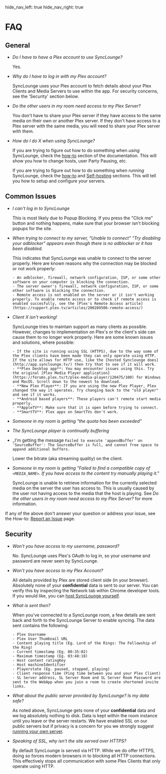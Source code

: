 hide_nav_left: true
hide_nav_right: true

# FAQ

## General

- _Do I have to have a Plex account to use SyncLounge?_

    Yes.

- _Why do I have to log in with my Plex account?_

    SyncLounge uses your Plex account to fetch details about your Plex Clients and Media Servers to use within the app. For security concerns, see the 'Security' section below.

- _Do the other users in my room need access to my Plex Server?_

    You don't have to share your Plex server if they have access to the same media on their own or another Plex server. If they don't have access to a Plex server with the same media, you will need to share your Plex server with them.

- _How do I do X when using SyncLounge?_

    If you are trying to figure out how to do something when *using* SyncLounge, check the [how-to](/how-tos/how-tos/) section of the documentation. This will show you how to change hosts, user Party Pausing, etc.

    If you are trying to figure out how to do something when *running* SyncLounge, check the [how-to](/how-tos/how-tos/) and [Self-hosting](/self-hosted/getting-started/) sections. This will tell you how to setup and configure your servers.

## Common Issues

- _I can't log in to SyncLounge_

    This is most likely due to Popup Blocking. If you press the "Click me" button and nothing happens, make sure that your browser isn't blocking popups for the site.

- _When trying to connect to my server, "Unable to connect" "Try disabling your adblocker" appears even though there is no adblocker or it has been disabled._

    This indicates that SyncLounge was unable to connect to the server properly. Here are known reasons why the connection may be blocked or not work properly:

      - An adblocker, firewall, network configuration, ISP, or some other software on your computer is blocking the connection.
      - The server owner's firewall, network configuration, ISP, or some other software is blocking the connection.
      - Remote access is not enabled on the server or it isn't working properly. To enable remote access or to check if remote access is enabled succesfully, see the [Plex's Remote Access article](https://support.plex.tv/articles/200289506-remote-access/)

- _Client X isn't working!_

    SyncLounge tries to maintain support as many clients as possible. However, changes to implementation on Plex's or the client's side can cause them to no longer work properly. Here are some known issues and solutions, where possible:

      - If the site is running using SSL (HTTPS), due to the way some of the Plex clients have been made they can only operate using HTTP. If the site allows for HTTP use, like the [hosted Synclounge does](http://app.synclounge.tv/) then try that to see if it will work.
      - **Plex Desktop app**: You may encounter issues using this. Try the original [Plex Media Player application](https://forums.plex.tv/t/plex-media-player/120475/100) for Windows and MacOS. Scroll down to the newest to download.
      - **New Plex Player**: If you are using the new Plex Player, Plex changed the way it operates. Try changing back to the "old player" and see if it works.
      - **Android based players**: These players can't remote start media properly.
      - **AppleTV**: Make sure that it is open before trying to connect.
      - **SmartTV**: Plex apps on SmartTVs don't work.

- _Someone in my room is getting "the quota has been exceeded"_
- _The SyncLounge player is continually buffering_
- _I'm getting the message `Failed to execute 'appendBuffer' on 'SourceBuffer': The SourceBuffer is full, and cannot free space to append additional buffers.`

    Lower the bitrate (aka streaming quality) on the client.

- _Someone in my room is getting "Failed to find a compatible copy of `<MEDIA_NAME>`. If you have access to the content try manually playing it."_

    SyncLounge is unable to retrieve information for the currently selected media on the server the user has access to. This is usually caused by the user not having access to the media that the host is playing. See _Do the other users in my room need access to my Plex Server?_ for more information.

If any of the above don't answer your question or address your issue, see the How-to: [Report an Issue](/how-tos/report_an_issue/) page.

## Security

- _Won't you have access to my username, password?_

    No. SyncLounge uses Plex's OAuth to log in, so your username and password are never seen by SyncLounge.

- _Won't you have access to my Plex Account?_

    All details provided by Plex are stored client side (in your browser). Absolutely none of your **confidential** data is sent to our server. You can verify this by inspecting the Network tab within Chrome developer tools. If you would like, you can [host SyncLounge yourself](/self-hosted/getting-started/).

- _What is sent then?_

    When you've connected to a SyncLounge room, a few details are sent back and forth to the SyncLounge Server to enable syncing. The data sent contains the following:

      - Plex Username
      - Plex User Thumbnail URL
      - Content playing title (Eg. Lord of the Rings: The Fellowship of the Ring)
      - Current timestamp (Eg. 00:35:02)
      - Maximum timestamp (Eg. 03:48:18)
      - Host content ratingKey
      - Host machineIdentifier
      - Playerstate (Eg. paused, stopped, playing)
      - Client response time (Ping time between you and your Plex Client)
      - SL Server address, SL Server Room and SL Server Room Password are sent to the WebApp when you join a room to create shortened invite links.

- _What about the public server provided by SyncLounge? Is my data safe?_

    As noted above, SyncLounge gets none of your **confidential** data and we log absolutely nothing to disk. Data is kept within the room instance until you leave or the server restarts. We have enabled SSL on our public servers but if privacy is a concern for you we strongly suggest [running your own server](/self-hosted/getting-started/).

- _Speaking of SSL, why isn't the site served over HTTPS?_

    By default SyncLounge is served via HTTP. While we do offer HTTPS, doing so forces modern browsers in to blocking all HTTP connections. This effectively stops all communication with some Plex Clients that only operate using HTTP.

